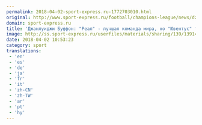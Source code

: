 ```yaml
---
permalink: 2018-04-02-sport-express.ru-1772703010.html
original: http://www.sport-express.ru/football/champions-league/news/dzhanluidzhi-buffon-real-luchshaya-komanda-mira-no-yuventus-tozhe-umeet-vyigryvat-1391422/
domain: sport-express.ru
title: 'Джанлуиджи Буффон: "Реал" - лучшая команда мира, но "Ювентус" тоже умеет выигрывать"'
image: http://ss.sport-express.ru/userfiles/materials/sharing/139/1391422.jpg
date: 2018-04-02 10:53:23
category: sport
translations: 
 - 'en'
 - 'es'
 - 'de'
 - 'ja'
 - 'fr'
 - 'it'
 - 'zh-CN'
 - 'zh-TW'
 - 'ar'
 - 'pt'
 - 'hy'
---
```


